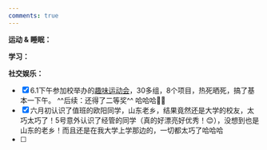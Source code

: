 ```yaml
---
comments: true
---
```



**运动 & 睡眠：**

**学习：**

**社交娱乐：**

- [x] 6.1下午参加校举办的[趣味运动会](https://mp.weixin.qq.com/s/_dQsC66EKad8rb9EYzxxhg)，30多组，8个项目，热死晒死，搞了基本一下午。 ^^后续：还得了二等奖^^ 哈哈哈🤣🤣
- [x] 六月初认识了值班的欧阳同学，山东老乡，结果竟然还是大学的校友，太巧太巧了！5号意外认识了经管的同学（真的好漂亮好优秀！😊），没想到也是山东的老乡！而且还是在我大学上学那边的，一切都太巧了哈哈哈
- [ ] 